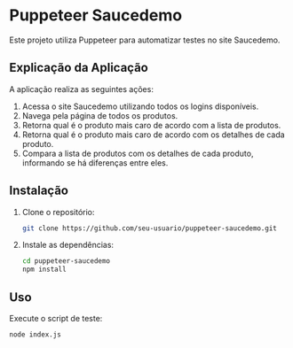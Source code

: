 # Puppeteer Saucedemo

Este projeto utiliza Puppeteer para automatizar testes no site Saucedemo.


## Explicação da Aplicação

A aplicação realiza as seguintes ações:

1. Acessa o site Saucedemo utilizando todos os logins disponíveis.
2. Navega pela página de todos os produtos.
3. Retorna qual é o produto mais caro de acordo com a lista de produtos.
4. Retorna qual é o produto mais caro de acordo com os detalhes de cada produto.
5. Compara a lista de produtos com os detalhes de cada produto, informando se há diferenças entre eles.


## Instalação

1. Clone o repositório:
    ```bash
    git clone https://github.com/seu-usuario/puppeteer-saucedemo.git
    ```
2. Instale as dependências:
    ```bash
    cd puppeteer-saucedemo
    npm install
    ```

## Uso

Execute o script de teste:
```bash
node index.js
```